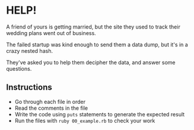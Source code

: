 # HELP!

A friend of yours is getting married, but the site they used to track their wedding plans went out of business.

The failed startup was kind enough to send them a data dump, but it's in a crazy nested hash.

They've asked you to help them decipher the data, and answer some questions.

## Instructions

* Go through each file in order
* Read the comments in the file
* Write the code using `puts` statements to generate the expected result
* Run the files with `ruby 00_example.rb` to check your work
